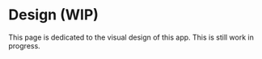 
# Design (WIP)

This page is dedicated to the visual design of this app. This is still work in progress.
